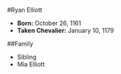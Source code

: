 #Ryan Elliott

* **Born:** October 26, 1161
* **Taken Chevalier:** January 10, 1179

##Family
* Sibling
 * Mia Elliott
